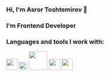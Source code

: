 ### Hi, I'm Asror Toshtemirov 👋

### I'm Frontend Developer

### Languages and tools I work with:

<code><img src="https://upload.wikimedia.org/wikipedia/commons/thumb/0/00/HTML5_logo_black.svg/2048px-HTML5_logo_black.svg.png" width="30px"></code>
<code><img src="https://e7.pngegg.com/pngimages/188/673/png-clipart-cascading-style-sheets-css3-bootstrap-valid-blue-angle-thumbnail.png" width="22px"></code>
<code><img src="https://image.pngaaa.com/794/3801794-middle.png" width="50px"></code>
<code><img src="https://upload.wikimedia.org/wikipedia/commons/thumb/0/00/HTML5_logo_black.svg/2048px-HTML5_logo_black.svg.png" width="30px"></code>
<code><img src="https://upload.wikimedia.org/wikipedia/commons/thumb/0/00/HTML5_logo_black.svg/2048px-HTML5_logo_black.svg.png" width="30px"></code>
